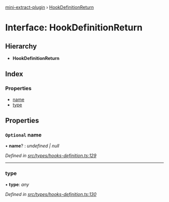 [mini-extract-plugin](../README.md) › [HookDefinitionReturn](hookdefinitionreturn.md)

# Interface: HookDefinitionReturn

## Hierarchy

* **HookDefinitionReturn**

## Index

### Properties

* [name](hookdefinitionreturn.md#optional-name)
* [type](hookdefinitionreturn.md#type)

## Properties

### `Optional` name

• **name**? : *undefined | null*

*Defined in [src/types/hooks-definition.ts:129](https://github.com/JuroOravec/mini-extract-plugin/blob/63bec1c/src/types/hooks-definition.ts#L129)*

___

###  type

• **type**: *any*

*Defined in [src/types/hooks-definition.ts:130](https://github.com/JuroOravec/mini-extract-plugin/blob/63bec1c/src/types/hooks-definition.ts#L130)*
